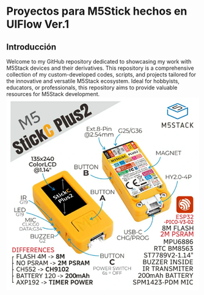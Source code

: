 # Proyectos para M5Stick hechos en UIFlow Ver.1

## Introducción

Welcome to my GitHub repository dedicated to showcasing my work with M5Stack devices and their derivatives. This repository is a comprehensive collection of my custom-developed codes, scripts, and projects tailored for the innovative and versatile M5Stack ecosystem. Ideal for hobbyists, educators, or professionals, this repository aims to provide valuable resources for M5Stack development.
![alt text](images/m5stickC2.webp)

